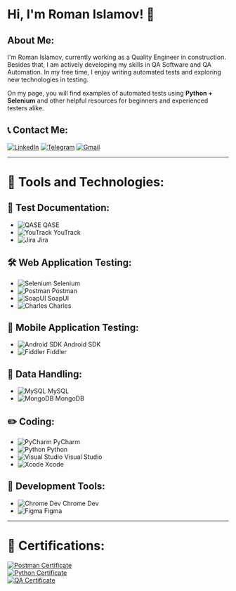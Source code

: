 # Hi, I'm Roman Islamov! 👋

## About Me:
I'm Roman Islamov, currently working as a Quality Engineer in construction. Besides that, I am actively developing my skills in QA Software and QA Automation. In my free time, I enjoy writing automated tests and exploring new technologies in testing.

On my page, you will find examples of automated tests using **Python + Selenium** and other helpful resources for beginners and experienced testers alike.

## 📞 Contact Me:
[![LinkedIn](https://img.shields.io/badge/LinkedIn-0A66C2?style=flat&logo=linkedin&logoColor=white)](https://www.linkedin.com/in/wannatoqa/) 
[![Telegram](https://img.shields.io/badge/Telegram-26A5E4?style=flat&logo=telegram&logoColor=white)](https://t.me/romalik) 
[![Gmail](https://img.shields.io/badge/Gmail-D14836?style=flat&logo=gmail&logoColor=white)](mailto:0923asol@gmail.com)

---

# 🚀 Tools and Technologies:

## 📁 Test Documentation:
- ![QASE](./icons/QASE.png) QASE  
- ![YouTrack](./icons/Youtrack.png) YouTrack  
- ![Jira](./icons/Jira.svg) Jira  

## 🛠 Web Application Testing:
- ![Selenium](./icons/Selenium.svg) Selenium  
- ![Postman](./icons/Postman.png) Postman  
- ![SoapUI](./icons/Soapui.svg) SoapUI  
- ![Charles](./icons/charles.webp) Charles  

## 📱 Mobile Application Testing:
- ![Android SDK](./icons/androidsdk.svg) Android SDK  
- ![Fiddler](./icons/fiddler.png) Fiddler  

## 💾 Data Handling:
- ![MySQL](./icons/mysql.svg) MySQL  
- ![MongoDB](./icons/mongodb.svg) MongoDB  

## ✏️ Coding:
- ![PyCharm](./icons/PyCharm.svg) PyCharm  
- ![Python](./icons/Python.svg) Python  
- ![Visual Studio](./icons/visualstudio.svg) Visual Studio  
- ![Xcode](./icons/Xcode.svg) Xcode  

## 🔗 Development Tools:
- ![Chrome Dev](./icons/ChromeDev.png) Chrome Dev  
- ![Figma](./icons/Figma.svg) Figma  

---

# 📜 Certifications:
[![Postman Certificate](./Certificates/PostmanCourse.png)](https://stepik.org/cert/2213124?lang=en)  
[![Python Certificate](./Certificates/Python.png)](https://stepik.org/cert/2506692?lang=en)  
[![QA Certificate](./Certificates/QA.png)](https://stepik.org/cert/2666323?lang=en)
